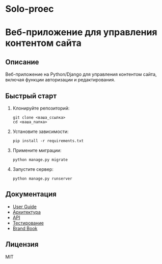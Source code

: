 # Solo-proec

# Веб-приложение для управления контентом сайта

## Описание
Веб-приложение на Python/Django для управления контентом сайта, включая функции авторизации и редактирования.

## Быстрый старт

1. Клонируйте репозиторий:
   ```
   git clone <ваша_ссылка>
   cd <ваша_папка>
   ```

2. Установите зависимости:
   ```
   pip install -r requirements.txt
   ```

3. Примените миграции:
   ```
   python manage.py migrate
   ```

4. Запустите сервер:
   ```
   python manage.py runserver
   ```

## Документация
- [User Guide](https://github.com/Bist888/Solo-proec/wiki/User-Guide)
- [Архитектура]([docs/architecture.md](https://github.com/Bist888/Solo-proec/wiki/Архитектура))
- [API]([docs/api.md](https://github.com/Bist888/Solo-proec/wiki/API))
- [Тестирование]([docs/testing.md](https://github.com/Bist888/Solo-proec/wiki/Тестирование))
- [Brand Book]([brandbook.md](https://github.com/Bist888/Solo-proec/wiki/Brand-Book))

## Лицензия
MIT

